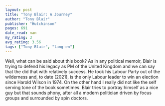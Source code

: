 ```yaml
---
layout: post
title: "Tony Blair: A Journey"
author: "Tony Blair"
publisher: "Hutchinson"
pages: 691
date_read: nan
my_rating: 3
avg_rating: 3.56
tags: ["Tony Blair", "lang-en"]
---
```


Well, what can be said about this book? As in any political memoir, Blair is trying to defend his legacy as PM of the United Kingdom and we can say that the did that with relatively success. He took his Labour Party out of the wilderness and, to date (2021), is the only Labour leader to win an election since Harold Wilson in 1974. On the other hand I really did not like the self serving tone of the book sometimes. Blair tries to portray himself as a nice guy but that sounds phony, after all a modern politician driven by focus groups and surrounded by spin doctors. 

